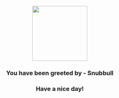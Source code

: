 <p align="center">
            <img src="https://raw.githubusercontent.com/PokeAPI/sprites/master/sprites/pokemon/209.png" width="150" height="150">
          </p>
          <h3 align="center">You have been greeted by - <b>Snubbull</b></h3>
          <h3 align="center">Have a nice day!</h3>
        
